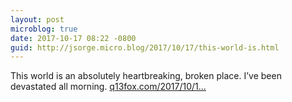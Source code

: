 ```yaml
---
layout: post
microblog: true
date: 2017-10-17 08:22 -0800
guid: http://jsorge.micro.blog/2017/10/17/this-world-is.html
---
```

This world is an absolutely heartbreaking, broken place. I’ve been devastated all morning. [q13fox.com/2017/10/1...](http://q13fox.com/2017/10/16/police-6-year-old-mildly-autistic-boy-missing-in-lynnwood/)
